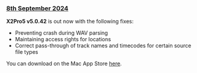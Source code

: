 ### [8th September 2024](/news/20240908)

**X2Pro5 v5.0.42** is out now with the following fixes:

- Preventing crash during WAV parsing
- Maintaining access rights for locations
- Correct pass-through of track names and timecodes for certain source file types

You can download on the Mac App Store [here](https://apps.apple.com/au/app/x2pro5/id6467014654?mt=12).